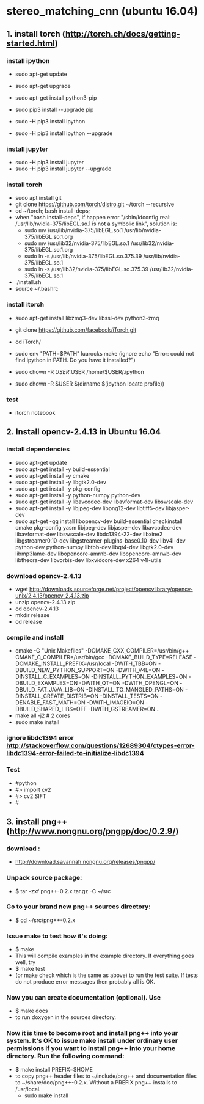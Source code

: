 # stereo_matching_cnn (ubuntu 16.04)

## 1. install torch (http://torch.ch/docs/getting-started.html)
### install ipython

* sudo apt-get update
* sudo apt-get upgrade

* sudo apt-get install python3-pip
* sudo pip3 install --upgrade pip

* sudo -H pip3 install ipython
* sudo -H pip3 install ipython --upgrade

### install jupyter

* sudo -H pip3 install jupyter
* sudo -H pip3 install jupyter --upgrade

### install torch

* sudo apt install git
* git clone https://github.com/torch/distro.git ~/torch --recursive
* cd ~/torch; bash install-deps;
* when "bash install-deps", if happen error "/sbin/ldconfig.real: /usr/lib/nvidia-375/libEGL.so.1 is not a symbolic link", 
solution is:
  - sudo mv /usr/lib/nvidia-375/libEGL.so.1 /usr/lib/nvidia-375/libEGL.so.1.org
  - sudo mv /usr/lib32/nvidia-375/libEGL.so.1 /usr/lib32/nvidia-375/libEGL.so.1.org
  - sudo ln -s /usr/lib/nvidia-375/libEGL.so.375.39 /usr/lib/nvidia-375/libEGL.so.1
  - sudo ln -s /usr/lib32/nvidia-375/libEGL.so.375.39 /usr/lib32/nvidia-375/libEGL.so.1
* ./install.sh
* source ~/.bashrc

### install itorch

* sudo apt-get install libzmq3-dev libssl-dev python3-zmq
* git clone https://github.com/facebook/iTorch.git
* cd iTorch/
* sudo env "PATH=$PATH" luarocks make
(ignore echo "Error: could not find ipython in PATH. Do you have it installed?")

* sudo chown -R $USER:$USER /home/$USER/.ipython
* sudo chown -R $USER $(dirname $(ipython locate profile))

### test

* itorch notebook

## 2. Install opencv-2.4.13 in Ubuntu 16.04
### install dependencies
* sudo apt-get update
* sudo apt-get install -y build-essential
* sudo apt-get install -y cmake
* sudo apt-get install -y libgtk2.0-dev
* sudo apt-get install -y pkg-config
* sudo apt-get install -y python-numpy python-dev
* sudo apt-get install -y libavcodec-dev libavformat-dev libswscale-dev
* sudo apt-get install -y libjpeg-dev libpng12-dev libtiff5-dev libjasper-dev
* sudo apt-get -qq install libopencv-dev build-essential checkinstall cmake pkg-config yasm libjpeg-dev libjasper-dev libavcodec-dev libavformat-dev libswscale-dev libdc1394-22-dev libxine2 libgstreamer0.10-dev libgstreamer-plugins-base0.10-dev libv4l-dev python-dev python-numpy libtbb-dev libqt4-dev libgtk2.0-dev libmp3lame-dev libopencore-amrnb-dev libopencore-amrwb-dev libtheora-dev libvorbis-dev libxvidcore-dev x264 v4l-utils
 
### download opencv-2.4.13
* wget http://downloads.sourceforge.net/project/opencvlibrary/opencv-unix/2.4.13/opencv-2.4.13.zip
* unzip opencv-2.4.13.zip
* cd opencv-2.4.13
* mkdir release
* cd release
 
### compile and install
* cmake -G "Unix Makefiles" -DCMAKE_CXX_COMPILER=/usr/bin/g++ CMAKE_C_COMPILER=/usr/bin/gcc -DCMAKE_BUILD_TYPE=RELEASE -DCMAKE_INSTALL_PREFIX=/usr/local -DWITH_TBB=ON -DBUILD_NEW_PYTHON_SUPPORT=ON -DWITH_V4L=ON -DINSTALL_C_EXAMPLES=ON -DINSTALL_PYTHON_EXAMPLES=ON -DBUILD_EXAMPLES=ON -DWITH_QT=ON -DWITH_OPENGL=ON -DBUILD_FAT_JAVA_LIB=ON -DINSTALL_TO_MANGLED_PATHS=ON -DINSTALL_CREATE_DISTRIB=ON -DINSTALL_TESTS=ON -DENABLE_FAST_MATH=ON -DWITH_IMAGEIO=ON -DBUILD_SHARED_LIBS=OFF -DWITH_GSTREAMER=ON ..
* make all -j2 # 2 cores
* sudo make install
 
### ignore libdc1394 error http://stackoverflow.com/questions/12689304/ctypes-error-libdc1394-error-failed-to-initialize-libdc1394
 
### Test
* #python
* #> import cv2
* #> cv2.SIFT
* #<built-in function SIFT>

## 3. install png++ (http://www.nongnu.org/pngpp/doc/0.2.9/)
### download : 
* http://download.savannah.nongnu.org/releases/pngpp/

### Unpack source package:
* $ tar -zxf png++-0.2.x.tar.gz -C ~/src 

### Go to your brand new png++ sources directory:
* $ cd ~/src/png++-0.2.x 

### Issue make to test how it's doing:
* $ make 
* This will compile examples in the example directory. If everything goes well, try
* $ make test 
* (or make check which is the same as above) to run the test suite. If tests do not produce error messages then probably all is OK.

### Now you can create documentation (optional). Use
* $ make docs 
* to run doxygen in the sources directory.

### Now it is time to become root and install png++ into your system. It's OK to issue make install under ordinary user permissions if you want to install png++ into your home directory. Run the following command:
* $ make install PREFIX=$HOME 
* to copy png++ header files to ~/include/png++ and documentation files to ~/share/doc/png++-0.2.x. Without a PREFIX png++ installs to /usr/local.
  - sudo make install
